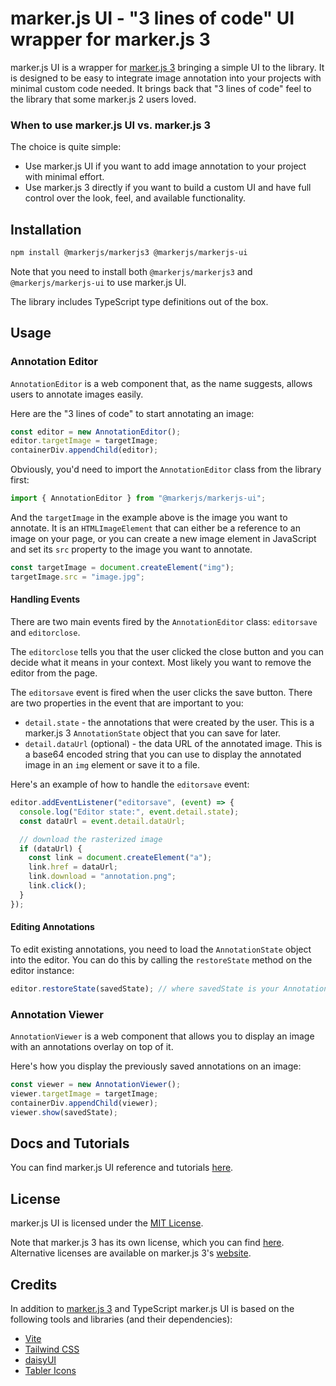# marker.js UI - "3 lines of code" UI wrapper for marker.js 3

marker.js UI is a wrapper for [marker.js 3](https://markerjs.com) bringing a simple UI to the library. It is designed to be easy to integrate image annotation into your projects with minimal custom code needed. It brings back that "3 lines of code" feel to the library that some marker.js 2 users loved.

### When to use marker.js UI vs. marker.js 3

The choice is quite simple:

- Use marker.js UI if you want to add image annotation to your project with minimal effort.
- Use marker.js 3 directly if you want to build a custom UI and have full control over the look, feel, and available functionality.

## Installation

```bash
npm install @markerjs/markerjs3 @markerjs/markerjs-ui
```

Note that you need to install both `@markerjs/markerjs3` and `@markerjs/markerjs-ui` to use marker.js UI.

The library includes TypeScript type definitions out of the box.

## Usage

### Annotation Editor

`AnnotationEditor` is a web component that, as the name suggests, allows users to annotate images easily.

Here are the "3 lines of code" to start annotating an image:

```js
const editor = new AnnotationEditor();
editor.targetImage = targetImage;
containerDiv.appendChild(editor);
```

Obviously, you'd need to import the `AnnotationEditor` class from the library first:

```js
import { AnnotationEditor } from "@markerjs/markerjs-ui";
```

And the `targetImage` in the example above is the image you want to annotate. It is an `HTMLImageElement` that can either be a reference to an image on your page, or you can create a new image element in JavaScript and set its `src` property to the image you want to annotate.

```js
const targetImage = document.createElement("img");
targetImage.src = "image.jpg";
```

#### Handling Events

There are two main events fired by the `AnnotationEditor` class: `editorsave` and `editorclose`.

The `editorclose` tells you that the user clicked the close button and you can decide what it means in your context. Most likely you want to remove the editor from the page.

The `editorsave` event is fired when the user clicks the save button. There are two properties in the event that are important to you:

- `detail.state` - the annotations that were created by the user. This is a marker.js 3 `AnnotationState` object that you can save for later.
- `detail.dataUrl` (optional) - the data URL of the annotated image. This is a base64 encoded string that you can use to display the annotated image in an `img` element or save it to a file.

Here's an example of how to handle the `editorsave` event:

```js
editor.addEventListener("editorsave", (event) => {
  console.log("Editor state:", event.detail.state);
  const dataUrl = event.detail.dataUrl;

  // download the rasterized image
  if (dataUrl) {
    const link = document.createElement("a");
    link.href = dataUrl;
    link.download = "annotation.png";
    link.click();
  }
});
```

#### Editing Annotations

To edit existing annotations, you need to load the `AnnotationState` object into the editor. You can do this by calling the `restoreState` method on the editor instance:

```js
editor.restoreState(savedState); // where savedState is your AnnotationState object
```

### Annotation Viewer

`AnnotationViewer` is a web component that allows you to display an image with an annotations overlay on top of it.

Here's how you display the previously saved annotations on an image:

```js
const viewer = new AnnotationViewer();
viewer.targetImage = targetImage;
containerDiv.appendChild(viewer);
viewer.show(savedState);
```

## Docs and Tutorials

You can find marker.js UI reference and tutorials [here](https://markerjs.com/docs-v3/).

## License

marker.js UI is licensed under the [MIT License](LICENSE).

Note that marker.js 3 has its own license, which you can find [here](https://github.com/ailon/markerjs3/blob/master/LICENSE). Alternative licenses are available on marker.js 3's [website](https://markerjs.com/).

## Credits

In addition to [marker.js 3] and TypeScript marker.js UI is based on the following tools and libraries (and their dependencies):

- [Vite](https://vite.dev/)
- [Tailwind CSS](https://tailwindcss.com/)
- [daisyUI](https://daisyui.com/)
- [Tabler Icons](https://tabler.io/icons)

[marker.js 3]: https://markerjs.com
